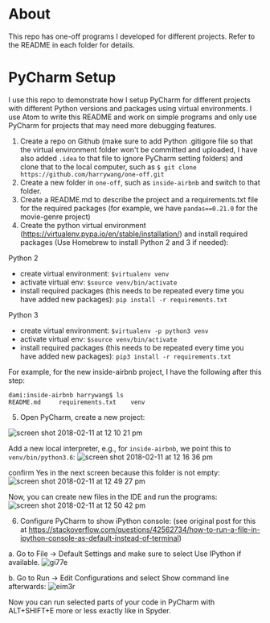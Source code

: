 # About
This repo has one-off programs I developed for different projects. Refer to the README in each folder for details.

# PyCharm Setup

I use this repo to demonstrate how I setup PyCharm for different projects with different Python versions and packages using virtual environments. I use Atom to write this README and work on simple programs and only use PyCharm for projects that may need more debugging features.

1. Create a repo on Github (make sure to add Python .gitigore file so that the virtual environment folder won't be committed and uploaded, I have also added `.idea` to that file to ignore PyCharm setting folders) and clone that to the local computer, such as `$ git clone https://github.com/harrywang/one-off.git`
2. Create a new folder in `one-off`, such as `inside-airbnb` and switch to that folder.
3. Create a README.md to describe the project and a requirements.txt file for the required packages (for example, we have `pandas==0.21.0` for the movie-genre project)
4. Create the python virtual environment (https://virtualenv.pypa.io/en/stable/installation/) and install required packages (Use Homebrew to install Python 2 and 3 if needed):

  Python 2
  - create virtual environment: `$virtualenv venv`
  - activate virtual env: `$source venv/bin/activate`
  - install required packages (this needs to be repeated every time you have added new packages): `pip install -r requirements.txt`

  Python 3
  - create virtual environment: `$virtualenv -p python3 venv`
  - activate virtual env: `$source venv/bin/activate`
  - install required packages (this needs to be repeated every time you have added new packages): `pip3 install -r requirements.txt`

  For example, for the new inside-airbnb project, I have the following after this step:
  ```
  dami:inside-airbnb harrywang$ ls
  README.md		requirements.txt	venv
  ```
5. Open PyCharm, create a new project:

  ![screen shot 2018-02-11 at 12 10 21 pm](https://user-images.githubusercontent.com/595772/36076363-2c6e1f24-0f29-11e8-9c15-7e9afc10b593.png)

  Add a new local interpreter, e.g., for `inside-airbnb`, we point this to `venv/bin/python3.6`:
  ![screen shot 2018-02-11 at 12 16 36 pm](https://user-images.githubusercontent.com/595772/36076372-4cd0008e-0f29-11e8-84be-67202505d5cd.png)

  confirm Yes in the next screen because this folder is not empty:
  ![screen shot 2018-02-11 at 12 49 27 pm](https://user-images.githubusercontent.com/595772/36076437-09ab16b2-0f2a-11e8-9736-1a867e00ce05.png)

  Now, you can create new files in the IDE and run the programs:
  ![screen shot 2018-02-11 at 12 50 42 pm](https://user-images.githubusercontent.com/595772/36076457-51ac9b52-0f2a-11e8-920b-bb23019f4ae7.png)

6. Configure PyCharm to show iPython console: (see original post for this at https://stackoverflow.com/questions/42562734/how-to-run-a-file-in-ipython-console-as-default-instead-of-terminal)

  a. Go to File -> Default Settings and make sure to select Use IPython if available.
  ![gi77e](https://user-images.githubusercontent.com/595772/36077020-28080f94-0f33-11e8-8717-0f5eaf259342.png)

  b. Go to Run -> Edit Configurations and select Show command line afterwards:
  ![eim3r](https://user-images.githubusercontent.com/595772/36077025-46c516e8-0f33-11e8-916a-79c573df0cae.png)

  Now you can run selected parts of your code in PyCharm with ALT+SHIFT+E more or less exactly like in Spyder.
